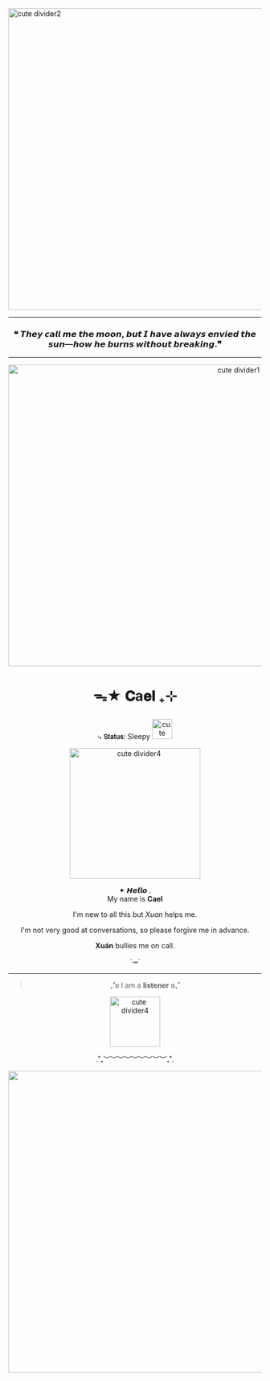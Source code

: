 <img src="https://media.discordapp.net/attachments/1430874004889141283/1430960687122747392/Untitled_design_3.png?ex=68fbad7d&is=68fa5bfd&hm=ae3566ab15add543b5a0479db3806c6189f88e97d8a9d1d8734001f3087488cd&=&format=webp&quality=lossless&width=670&height=251" width="2000" height="600" alt="cute divider2"/>

---

  <div align='center'>
</p>

 ### ❝ 𝙏𝙝𝙚𝙮 𝙘𝙖𝙡𝙡 𝙢𝙚 𝙩𝙝𝙚 𝙢𝙤𝙤𝙣, 𝙗𝙪𝙩 𝙄 𝙝𝙖𝙫𝙚 𝙖𝙡𝙬𝙖𝙮𝙨 𝙚𝙣𝙫𝙞𝙚𝙙 𝙩𝙝𝙚 𝙨𝙪𝙣—𝙝𝙤𝙬 𝙝𝙚 𝙗𝙪𝙧𝙣𝙨 𝙬𝙞𝙩𝙝𝙤𝙪𝙩 𝙗𝙧𝙚𝙖𝙠𝙞𝙣𝙜.❞
---

<img src="https://media.discordapp.net/attachments/1430874004889141283/1430960686388871310/Untitled_design_4.png?ex=68fbad7d&is=68fa5bfd&hm=ec71282d441015725f579290f64fd96cd409f48cf959fe5d99e138a38a47b5f2&=&format=webp&quality=lossless&width=475&height=268" width="900" height="600" alt="cute divider1"/>

#  <p align="center"> ᯓ★ 𝐂a𝐞𝐥 ₊⊹
⤷  𝗦𝘁𝗮𝘁𝘂𝘀: Sleepy
<img src="https://media.discordapp.net/attachments/1430874004889141283/1430963536493809755/ezgif-84eaacd003b83c.gif?ex=68fbb025&is=68fa5ea5&hm=9d3cee154989a885641794c3aa3d48f5f25fec0ffac7e656e769e489811ba5d2&=&width=268&height=268" width="40" height="40" alt="cute divider4"/>

<img src="https://media.discordapp.net/attachments/1430874004889141283/1430961271800336454/image.png?ex=68fbae09&is=68fa5c89&hm=237603b9ee529c2086e8ce52c9089b754f3fbf3ffca4bd8ba592a0db7c189efd&=&format=webp&quality=lossless&width=800&height=139" width="260" height="260" alt="cute divider4"/>

✦ 𝙃𝙚𝙡𝙡𝙤 .    
My name is **Cael**

I'm new to all this but *Xuan* helps me.

I'm not very good at conversations, so please forgive me in advance.

**Xuán** bullies me on call.

˙𐃷˙

---

> ₊˚ʚ I am a **listener** ɞ₊˚  

 <img src="https://media.discordapp.net/attachments/1430874004889141283/1430968233032421509/ezgif-544db82636c431.gif?ex=68fbb484&is=68fa6304&hm=796105c56b3464d4f8829608f2a643214579e1ba994b9ca8e783f61bfd6b1e4e&=&width=275&height=183" width="100" height="100" alt="cute divider4"/>

.˚₊︶︶︶︶︶︶︶︶︶₊˚.
 

<img src="https://media.discordapp.net/attachments/1430874004889141283/1430960687450030302/Untitled_design_2.png?ex=68fbad7d&is=68fa5bfd&hm=d83cd4a6b9ab0e1da38039f3a2812b07b46d27393d851f5bed93d579dc05a23c&=&format=webp&quality=lossless&width=670&height=251" width="2000" height="600" alt="cute divider3"/>
